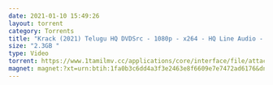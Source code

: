 ```yaml
---
date: 2021-01-10 15:49:26
layout: torrent
category: Torrents
title: "Krack (2021) Telugu HQ DVDSrc - 1080p - x264 - HQ Line Audio - MP3 - 2.3GB :"
size: "2.3GB "
type: Video
torrent: https://www.1tamilmv.cc/applications/core/interface/file/attachment.php?id=71561
magnet: magnet:?xt=urn:btih:1fa0b3c6dd4a3f3e2463e8f6609e7e7472ad6176&dn=www.1TamilMV.cc%20-%20Krack%20(2021)%20Telugu%20HQ%20DVDSrc%20-%201080p%20-%20x264%20-%20HQ%20Line%20Aud%20-%202.3GB.mkv&tr=udp%3a%2f%2fp4p.arenabg.com%3a1337%2fannounce&tr=http%3a%2f%2fpow7.com%3a80%2fannounce&tr=udp%3a%2f%2ftracker.tiny-vps.com%3a6969%2fannounce&tr=http%3a%2f%2ftracker2.itzmx.com%3a6961%2fannounce&tr=udp%3a%2f%2f151.80.120.114%3a2710%2fannounce&tr=udp%3a%2f%2f9.rarbg.com%3a2790%2fannounce&tr=udp%3a%2f%2f9.rarbg.to%3a2740%2fannounce&tr=udp%3a%2f%2fopen.stealth.si%3a80%2fannounce&tr=udp%3a%2f%2ftracker.leechers-paradise.org%3a6969%2fannounce&tr=udp%3a%2f%2ftracker.opentrackr.org%3a1337%2fannounce&tr=http%3a%2f%2ft.nyaatracker.com%3a80%2fannounce
---
```

